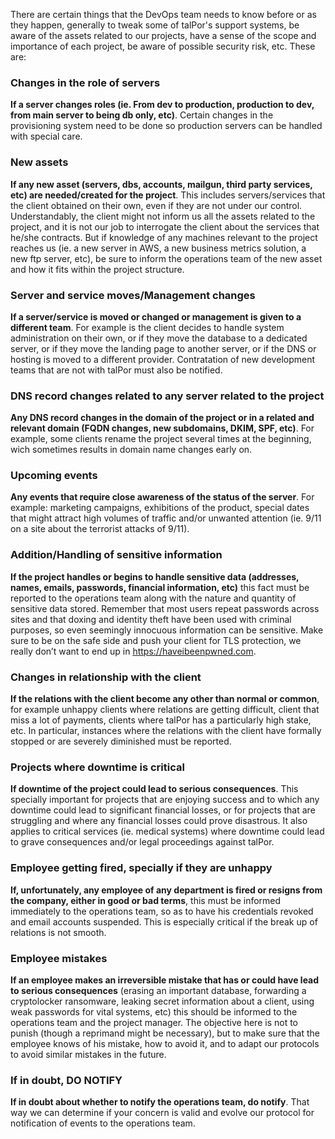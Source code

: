 There are certain things that the DevOps team needs to know before or as they happen, generally to tweak some of talPor's support systems, be aware of the assets related to our projects, have a sense of the scope and importance of each project, be aware of possible security risk, etc. These are:

### Changes in the role of servers
**If a server changes roles (ie. From dev to production, production to dev, from main server to being db only, etc)**. Certain changes in the provisioning system need to be done so production servers can be handled with special care.

### New assets
**If any new asset (servers, dbs, accounts, mailgun, third party services, etc) are needed/created for the project**. This includes servers/services that the client obtained on their own, even if they are not under our control.
Understandably, the client might not inform us all the assets related to the project, and it is not our job to interrogate the client about the services that he/she contracts. But if knowledge of any machines relevant to the project reaches us (ie. a new server in AWS, a new business metrics solution, a new ftp server, etc), be sure to inform the operations team of the new asset and how it fits within the project structure.

### Server and service moves/Management changes
**If a server/service is moved or changed or management is given to a different team**. For example is the client decides to handle system administration on their own, or if they move the database to a dedicated server, or if they move the landing page to another server, or if the DNS or hosting is moved to a different provider. Contratation of new development teams that are not with talPor must also be notified.

### DNS record changes related to any server related to the project
**Any DNS record changes in the domain of the project or in a related and relevant domain (FQDN changes, new subdomains, DKIM, SPF, etc)**. For example, some clients rename the project several times at the beginning, wich sometimes results in domain name changes early on.

### Upcoming events
**Any events that require close awareness of the status of the server**. For example: marketing campaigns, exhibitions of the product, special dates that might attract high volumes of traffic and/or unwanted attention (ie. 9/11 on a site about the terrorist attacks of 9/11).

### Addition/Handling of sensitive information
**If the project handles or begins to handle sensitive data (addresses, names, emails, passwords, financial information, etc)** this fact must be reported to the operations team along with the nature and quantity of sensitive data stored.
Remember that most users repeat passwords across sites and that doxing and identity theft have been used with criminal purposes, so even seemingly innocuous information can be sensitive. Make sure to be on the safe side and push your client for TLS protection, we really don’t want to end up in https://haveibeenpwned.com.

### Changes in relationship with the client
**If the relations with the client become any other than normal or common**, for example unhappy clients where relations are getting difficult, client that miss a lot of payments, clients where talPor has a particularly high stake, etc.
In particular, instances where the relations with the client have formally stopped or are severely diminished must be reported.

### Projects where downtime is critical
**If downtime of the project could lead to serious consequences**. This specially important for projects that are enjoying success and to which any downtime could lead to significant financial losses, or for projects that are struggling and where any financial losses could prove disastrous.
It also applies to critical services (ie. medical systems) where downtime could lead to grave consequences and/or legal proceedings against talPor.

### Employee getting fired, specially if they are unhappy
**If, unfortunately, any employee of any department is fired or resigns from the company, either in good or bad terms**, this must be informed immediately to the operations team, so as to have his credentials revoked and email accounts suspended. This is especially critical if the break up of relations is not smooth.

### Employee mistakes
**If an employee makes an irreversible mistake that has or could have lead to serious consequences** (erasing an important database, forwarding a cryptolocker ransomware, leaking secret information about a client, using weak passwords for vital systems, etc) this should be informed to the operations team and the project manager.
The objective here is not to punish (though a reprimand might be necessary), but to make sure that the employee knows of his mistake, how to avoid it, and to adapt our protocols to avoid similar mistakes in the future.

### If in doubt, DO NOTIFY
**If in doubt about whether to notify the operations team, do notify**. That way we can determine if your concern is valid and evolve our protocol for notification of events to the operations team.

